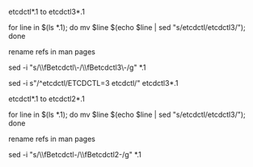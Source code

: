 etcdctl*.1 to etcdctl3*.1

for line in $(ls *.1); do mv $line $(echo $line | sed "s/etcdctl/etcdctl3/"); done

rename refs in man pages

sed -i "s/\\\fBetcdctl\\\-/\\\fBetcdctl3\\\-/g" *.1

sed -i s"/^etcdctl/ETCDCTL=3 etcdctl/" etcdctl3*.1

etcdctl*.1 to etcdctl2*.1

for line in $(ls *.1); do mv $line $(echo $line | sed "s/etcdctl/etcdctl3/"); done

rename refs in man pages

sed -i "s/\\\fBetcdctl-/\\\fBetcdctl2-/g" *.1

